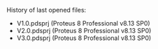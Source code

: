 History of last opened files:
- V1.0.pdsprj	(Proteus 8 Professional v8.13 SP0)
- V2.0.pdsprj	(Proteus 8 Professional v8.13 SP0)
- V3.0.pdsprj	(Proteus 8 Professional v8.13 SP0)